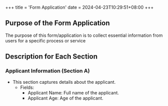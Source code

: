 +++
title = 'Form Application'
date = 2024-04-23T10:29:51+08:00
+++

## Purpose of the Form Application
The purpose of this form/application is to collect essential information from users for a specific process or service

## Description for Each Section

### Applicant Information (Section A)
- This section captures details about the applicant.
    - Fields:
        - Applicant Name: Full name of the applicant.
        - Applicant Age: Age of the applicant.